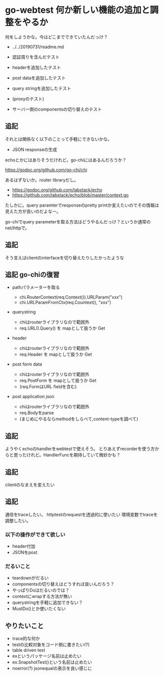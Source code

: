 # go-webtest 何か新しい機能の追加と調整をやるか

何をしようかな。今はどこまでできていたんだっけ？

- ../../20190731/readme.md

- 認証周りを含んだテスト
- headerを追加したテスト
- post dataを追加したテスト
- query stringを追加したテスト
- (proxyのテスト)
- サーバー側のcomponentsの切り替えのテスト

## 追記

それとは関係なく以下のことって手軽にできないかな。

- JSON responseの生成

echoとかにはありそうだけれど。go-chiにはあるんだろうか？

https://godoc.org/github.com/go-chi/chi

あるはずないか。router libraryだし。

- https://godoc.org/github.com/labstack/echo
- https://github.com/labstack/echo/blob/master/context.go

たしかに。query paramterでresponseのpretty printか変えたいのでその情報は見えた方が良いのだよなー。

go-chiでquery parameterを取る方法はどうやるんだっけ？というか通常のnet/httpで。

## 追記

そう言えばclientのinterfaceを切り替えたりしたかったような

## 追記 go-chiの復習

- pathパラメーターを取る

  - chi.RouterContext(req.Context()).URLParam("xxx")
  - chi.URLParamFromCtx(req.Countext(), "xxx")

- querystring

  - chiはrouterライブラリなので範囲外
  - req.URL().Query() を mapとして扱うか Get

- header

  - chiはrouterライブラリなので範囲外
  - req.Header を mapとして扱うか Get

- post form data

  - chiはrouterライブラリなので範囲外
  - req.PostForm を mapとして扱うか Get
  - (req.FormはURL fieldを含む)

- post application json

  - chiはrouterライブラリなので範囲外
  - req.Bodyをparse
  - (まじめにやるならmethodをしらべて,content-typeを調べて)

## 追記

ようやくechoのhandlerをwebtestで使えそう。
とりあえずrecorderを使う方からと思ったけれど。HandlerFuncを期待していて微妙かも？

## 追記

clientのなまえを変えたい

## 追記

通信をtraceしたい。
httptestのrequestを透過的に使いたい
環境変数でtraceを調整したい。

### 以下の操作ができて欲しい

- header付加
- JSONをpost

### だるいこと

- teardownがだるい
- componentsの切り替えはどうすれば良いんだろう？
- やっぱりDoはだるいのでは？
- contextにwrapする方法が無い
- querystringを手軽に追加できない？
- MustDo()とか使いたくない

## やりたいこと

- trace的な何か
- testの比較対象をコード側に書きたい(?)
- table driven test
- exというパッケージ名前は止めたい
- ex.SnapshotTest()という名前は止めたい
- noerror(?) jsonequalの表示を良い感じに
